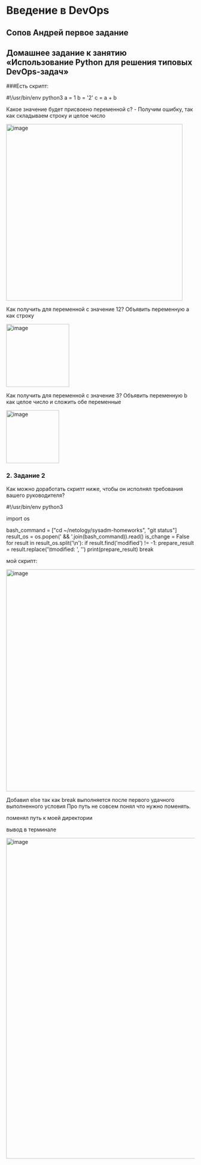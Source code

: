 # Введение в DevOps

##  Сопов Андрей первое задание 


## Домашнее задание к занятию «Использование Python для решения типовых DevOps-задач»


###Есть скрипт:

#!/usr/bin/env python3
a = 1
b = '2'
c = a + b

Какое значение будет присвоено переменной c? - Получим ошибку, так как складываем строку и целое число

<img width="471" alt="image" src="https://github.com/lechuk1981/Netology_devops/assets/5323690/97275ec8-3fcb-425c-8f29-c299936fbf18">

Как получить для переменной c значение 12? Объявить переменную а как строку 

<img width="168" alt="image" src="https://github.com/lechuk1981/Netology_devops/assets/5323690/0fc83380-bdf2-4c28-b588-5394f529d448">

Как получить для переменной c значение 3? Объявить переменную b как целое число и сложить обе переменные

<img width="141" alt="image" src="https://github.com/lechuk1981/Netology_devops/assets/5323690/df0abc4a-cdf9-4b0d-882f-3af1706028ec">




### 2. Задание 2

Как можно доработать скрипт ниже, чтобы он исполнял требования вашего руководителя?

#!/usr/bin/env python3

import os

bash_command = ["cd ~/netology/sysadm-homeworks", "git status"]
result_os = os.popen(' && '.join(bash_command)).read()
is_change = False
for result in result_os.split('\n'):
    if result.find('modified') != -1:
        prepare_result = result.replace('\tmodified:   ', '')
        print(prepare_result)
        break

мой скрипт:

<img width="592" alt="image" src="https://github.com/lechuk1981/Netology_devops/assets/5323690/9f89a281-d655-4c04-ad54-f61a0e6080d2">


Добавил else так как  break выполняется после первого удачного выполненного условия
Про путь не совсем понял что нужно поменять.

поменял путь к моей директории 

вывод в терминале 

<img width="855" alt="image" src="https://github.com/lechuk1981/Netology_devops/assets/5323690/8a99f183-c8fd-4886-bf76-da705d76e75e">



